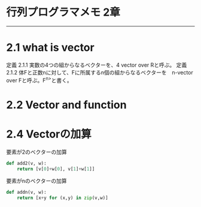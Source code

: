 # 行列プログラマメモ 2章

---
# 2.1 what is vector
定義 2.1.1 実数の4つの組からなるベクターを、4 vector over Rと呼ぶ。
定義 2.1.2 体Fと正数nに対して、Fに所属するn個の組からなるベクターを　n-vector over Fと呼ぶ。F<sup>n></sup>と書く。

# 2.2 Vector and function

# 2.4 Vectorの加算
要素が2のベクターの加算
```python
def add2(v, w):
    return [v[0]+w[0], v[1]+w[1]]

```

要素がnのベクターの加算
```python
def addn(v, w):
    return [x+y for (x,y) in zip(v,w)]
```




